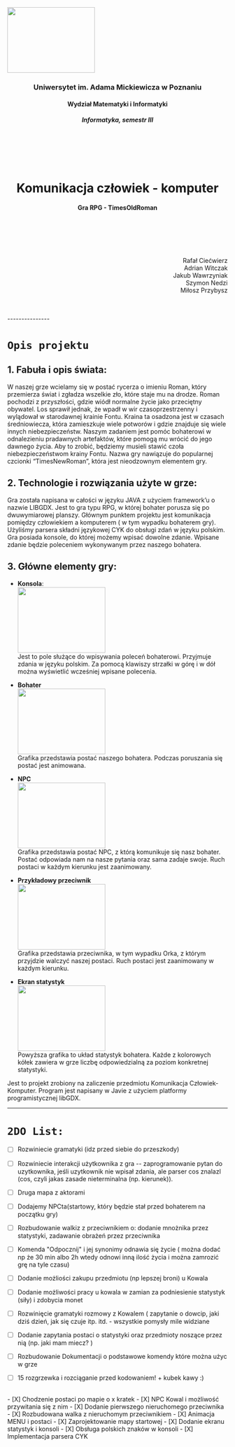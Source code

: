 <img style="width: 200px; height: 150px;" src="https://github.com/drakar1903/ProjektKCK/blob/master/core/assets/TEMP/TimesOldRoman.jpg?raw=true">
<h3 align="center">Uniwersytet im. Adama Mickiewicza w Poznaniu</h3>
<h4 align="center">Wydział Matematyki i Informatyki</h4>
<h5 align="center">Informatyka,  semestr III</h5>


<br><br><br><br>
<h1 align="center">Komunikacja człowiek - komputer</h1>
<h4 align="center">Gra RPG - TimesOldRoman</h4>
<p align="right">
<br><br><br><br>
<br>
Rafał Ciećwierz<br>
Adrian Witczak<br>
Jakub Wawrzyniak<br>
Szymon Nedzi<br>
Miłosz Przybysz<br>
</p><br><br>
---------------


# `Opis projektu`
## 1. Fabuła i opis świata:
W naszej grze wcielamy się w postać rycerza o imieniu Roman, który przemierza świat i zgładza wszelkie zło, które staje mu na drodze. Roman pochodzi z przyszłości, gdzie wiódł normalne życie jako przeciętny obywatel. Los sprawił jednak, że wpadł w wir czasoprzestrzenny i wylądował w starodawnej krainie Fontu.  Kraina ta osadzona jest w czasach średniowiecza, która zamieszkuje wiele potworów i gdzie znajduje się wiele innych niebezpieczeństw. Naszym zadaniem jest pomóc bohaterowi w odnalezieniu pradawnych artefaktów, które pomogą mu wrócić do jego dawnego życia. Aby to zrobić, będziemy musieli stawić czoła niebezpieczeństwom krainy Fontu. Nazwa gry nawiązuje do popularnej czcionki “TimesNewRoman”, która jest nieodzownym elementem gry.
## 2. Technologie i rozwiązania użyte w grze: 
Gra została napisana w całości w języku JAVA z użyciem framework’u o nazwie LIBGDX. Jest to gra typu RPG, w której bohater porusza się po dwuwymiarowej planszy. Głównym punktem projektu jest komunikacja pomiędzy człowiekiem a komputerem ( w tym wypadku bohaterem gry). Użyliśmy parsera składni językowej CYK do obsługi zdań w języku polskim. Gra posiada konsole, do której możemy wpisać dowolne zdanie. Wpisane zdanie będzie poleceniem wykonywanym przez naszego bohatera.
## 3. Główne elementy gry: 
* __Konsola__:<br>
<img style="width: 200px; height: 150px;" src="https://github.com/drakar1903/ProjektKCK/blob/master/core/assets/TEMP/layoutconsolecroped.png?raw=true"><br>
Jest to pole służące do wpisywania poleceń bohaterowi. Przyjmuje zdania w języku polskim. Za pomocą klawiszy strzałki w górę i w dół można wyświetlić wcześniej wpisane polecenia.

* __Bohater__<br>
<img style="width: 200px; height: 150px;" src="https://github.com/drakar1903/ProjektKCK/blob/master/core/assets/CharacterMovement/walking%20s0000.png?raw=true"><br>
Grafika przedstawia postać naszego bohatera. Podczas poruszania się postać jest animowana. 

* __NPC__<br>
<img style="width: 200px; height: 150px;" src="https://github.com/drakar1903/ProjektKCK/blob/master/core/assets/NPCMovement/stopped0000.png?raw=true"><br>
Grafika przedstawia postać NPC, z którą komunikuje się nasz bohater. Postać odpowiada nam na nasze pytania oraz sama zadaje swoje. Ruch postaci w każdym kierunku jest zaanimowany.

* __Przykładowy przeciwnik__<br>
<img style="width: 200px; height: 150px;" src="https://github.com/drakar1903/ProjektKCK/blob/master/core/assets/OrcMovement/stopped0000.png?raw=true"><br>
Grafika przedstawia przeciwnika, w tym wypadku Orka, z którym przyjdzie walczyć naszej postaci. Ruch postaci jest zaanimowany w każdym kierunku.

* __Ekran statystyk__<br>
<img style="width: 200px; height: 150px;" src="https://github.com/drakar1903/ProjektKCK/blob/master/core/assets/Layout/statslayout.png?raw=true"><br>
Powyższa grafika to układ statystyk bohatera. Każde z kolorowych kółek zawiera 
w grze liczbę odpowiedzialną za poziom konkretnej statystyki. 











Jest to projekt zrobiony na zaliczenie przedmiotu Komunikacja Człowiek-Komputer. Program jest napisany w Javie z użyciem platformy programistycznej libGDX.



- - -
# `2DO List:`
- [ ] Rozwiniecie gramatyki (idz przed siebie do przeszkody)
- [ ] Rozwiniecie interakcji użytkownika z gra -- zaprogramowanie pytan do uzytkownika, jeśli uzytkownik nie wpisał zdania, ale parser cos znalazl (cos, czyli jakas zasade nieterminalna (np. kierunek)).
- [ ] Druga mapa z aktorami
- [ ] Dodajemy NPCta(startowy, który będzie stał przed bohaterem na początku gry)
- [ ] Rozbudowanie walkiz z przeciwnikiem o: dodanie mnożnika przez statystyki, zadawanie obrażeń przez przeciwnika
- [ ] Komenda "Odpocznij" i jej synonimy odnawia się życie ( można dodać np że 30 min albo 2h wtedy odnowi inną ilość życia i można zamrozić grę na tyle czasu)
- [ ] Dodanie możliości zakupu przedmiotu (np lepszej broni) u Kowala
- [ ] Dodanie możliwości pracy u kowala w zamian za podniesienie statystyk (siły) i zdobycia monet
- [ ] Rozwinięcie gramatyki rozmowy z Kowalem ( zapytanie o dowcip, jaki dziś dzień, jak się czuje itp. itd. - wszystkie pomysły mile widziane
- [ ] Dodanie zapytania postaci o statystyki oraz przedmioty noszące przez nią (np. jaki mam miecz? ) 
- [ ] Rozbudowanie Dokumentacji o podstawowe komendy które można użyc w grze 
- [ ] 15 rozgrzewka i rozciąganie przed kodowaniem! + kubek kawy :)


<br>
- [X] Chodzenie postaci po mapie o x kratek
- [X] NPC Kowal i możliwość przywitania się z nim
- [X] Dodanie pierwszego nieruchomego przeciwnika
- [X] Rozbudowana walka z nieruchomym przeciwnikiem
- [X] Animacja MENU i postaci
- [X] Zaprojektowanie mapy startowej
- [X] Dodanie ekranu statystyk i konsoli
- [X] Obsługa polskich znaków w konsoli
- [X] Implementacja parsera CYK


